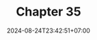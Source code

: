 ---
weight: 4800
title: "Chapter 35"
description: ""
icon: "article"
date: "2024-08-24T23:42:51+07:00"
lastmod: "2024-08-24T23:42:51+07:00"
draft: false
toc: true
---